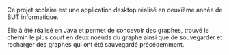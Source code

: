 Ce projet scolaire est une application desktop réalisé en deuxième année de BUT informatique.

Elle à été réalisé en Java et permet de concevoir des graphes, trouvé le chemin le plus court en deux noeuds du graphe ainsi que de souvegarder et recharger des graphes qui ont été sauvegardé précédemment.
